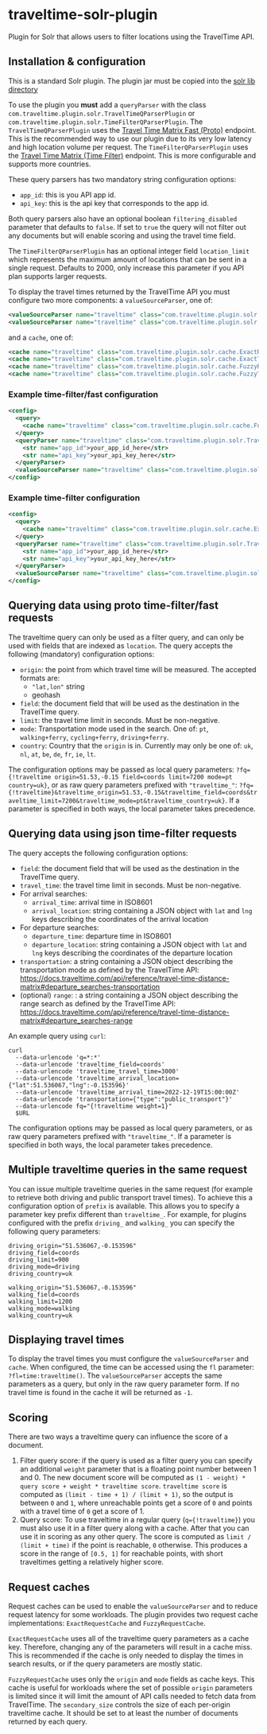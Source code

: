 # traveltime-solr-plugin
Plugin for Solr that allows users to filter locations using the TravelTime API.

## Installation & configuration
This is a standard Solr plugin.
The plugin jar must be copied into the [solr lib directory](https://solr.apache.org/guide/8_4/libs.html#lib-directories)

To use the plugin you **must** add a `queryParser` with the class `com.traveltime.plugin.solr.TravelTimeQParserPlugin` or
`com.traveltime.plugin.solr.TimeFilterQParserPlugin`.
The `TravelTimeQParserPlugin` uses the [Travel Time Matrix Fast (Proto)](https://docs.traveltime.com/api/reference/travel-time-distance-matrix-proto) endpoint.
This is the recommended way to use our plugin due to its very low latency and high location volume per request.
The `TimeFilterQParserPlugin` uses the [Travel Time Matrix (Time Filter)](https://docs.traveltime.com/api/reference/travel-time-distance-matrix) endpoint.
This is more configurable and supports more countries.

These query parsers has two mandatory string configuration options:
- `app_id`: this is you API app id.
- `api_key`: this is the api key that corresponds to the app id.

Both query parsers also have an optional boolean `filtering_disabled` parameter that defaults to `false`.
If set to `true` the query will not filter out any documents but will enable scoring and using the travel time field. 

The `TimeFilterQParserPlugin` has an optional integer field `location_limit` which represents the maximum amount of locations
that can be sent in a single request. Defaults to 2000, only increase this parameter if you API plan supports larger requests.

To display the travel times returned by the TravelTime API you must configure two more components: a `valueSourceParser`, one of:
```xml
<valueSourceParser name="traveltime" class="com.traveltime.plugin.solr.query.TravelTimeValueSourceParser" />
<valueSourceParser name="traveltime" class="com.traveltime.plugin.solr.query.timefilter.TimeFilterValueSourceParser" />
```
and a `cache`, one of:
```xml
<cache name="traveltime" class="com.traveltime.plugin.solr.cache.ExactRequestCache"/>
<cache name="traveltime" class="com.traveltime.plugin.solr.cache.ExactTimeFilterRequestCache"/>
<cache name="traveltime" class="com.traveltime.plugin.solr.cache.FuzzyRequestCache" secondary_size="50000"/>
<cache name="traveltime" class="com.traveltime.plugin.solr.cache.FuzzyTimeFilterRequestCache" secondary_size="50000"/>
```

### Example time-filter/fast configuration
```xml
<config>
  <query>
    <cache name="traveltime" class="com.traveltime.plugin.solr.cache.FuzzyRequestCache" secondary_size="50000"/>
  </query>
  <queryParser name="traveltime" class="com.traveltime.plugin.solr.TravelTimeQParserPlugin">
    <str name="app_id">your_app_id_here</str>
    <str name="api_key">your_api_key_here</str>
  </queryParser>
  <valueSourceParser name="traveltime" class="com.traveltime.plugin.solr.query.TravelTimeValueSourceParser" />
</config>
```

### Example time-filter configuration
```xml
<config>
  <query>
    <cache name="traveltime" class="com.traveltime.plugin.solr.cache.ExactTimeFilterRequestCache"/>
  </query>
  <queryParser name="traveltime" class="com.traveltime.plugin.solr.TravelTimeQParserPlugin">
    <str name="app_id">your_app_id_here</str>
    <str name="api_key">your_api_key_here</str>
  </queryParser>
  <valueSourceParser name="traveltime" class="com.traveltime.plugin.solr.query.timefilter.TimeFilterValueSourceParser" />
</config>
```

## Querying data using proto time-filter/fast requests
The traveltime query can only be used as a filter query, and can only be used with fields that are indexed as `location`.
The query accepts the following (mandatory) configuration options:
- `origin`: the point from which travel time will be measured. The accepted formats are:
    - `"lat,lon"` string
    - geohash
- `field`: the document field that will be used as the destination in the TravelTime query.
- `limit`: the travel time limit in seconds. Must be non-negative.
- `mode`: Transportation mode used in the search. One of: `pt`, `walking+ferry`, `cycling+ferry`, `driving+ferry`.
- `country`: Country that the `origin` is in. Currently may only be one of: `uk`, `nl`, `at`, `be`, `de`, `fr`, `ie`, `lt`.

The configuration options may be passed as local query parameters: `?fq={!traveltime origin=51.53,-0.15 field=coords limit=7200 mode=pt country=uk}`, or as raw query parameters prefixed with `"traveltime_"`: `?fq={!traveltime}&traveltime_origin=51.53,-0.15&traveltime_field=coords&traveltime_limit=7200&traveltime_mode=pt&traveltime_country=uk}`.
If a parameter is specified in both ways, the local parameter takes precedence.

## Querying data using json time-filter requests
The query accepts the following configuration options:
- `field`: the document field that will be used as the destination in the TravelTime query.
- `travel_time`: the travel time limit in seconds. Must be non-negative.
- For arrival searches:
  - `arrival_time`: arrival time in ISO8601
  - `arrival_location`: string containing a JSON object with `lat` and `lng` keys describing the coordinates 
    of the arrival location
- For departure searches:
  - `departure_time`: departure time in ISO8601
  - `departure_location`: string containing a JSON object with `lat` and `lng` keys describing the coordinates
    of the departure location
- `transportation`: a string containing a JSON object describing the transportation mode as defined by the TravelTime API:
  https://docs.traveltime.com/api/reference/travel-time-distance-matrix#departure_searches-transportation
- (optional) `range`: : a string containing a JSON object describing the range search as defined by the TravelTime API:
  https://docs.traveltime.com/api/reference/travel-time-distance-matrix#departure_searches-range

An example query using `curl`:
```shell
curl
  --data-urlencode 'q=*:*'
  --data-urlencode 'traveltime_field=coords'
  --data-urlencode 'traveltime_travel_time=3000'
  --data-urlencode 'traveltime_arrival_location={"lat":51.536067,"lng":-0.153596}'
  --data-urlencode 'traveltime_arrival_time=2022-12-19T15:00:00Z'
  --data-urlencode 'transportation={"type":"public_transport"}'
  --data-urlencode fq="{!traveltime weight=1}"
  $URL
```

The configuration options may be passed as local query parameters, or as raw query parameters prefixed with `"traveltime_"`.
If a parameter is specified in both ways, the local parameter takes precedence.

## Multiple traveltime queries in the same request

You can issue multiple traveltime queries in the same request (for example to retrieve both driving and public transport travel times).
To achieve this a configuration option of `prefix` is available. This allows you to specify a parameter key prefix different than `traveltime_`.
For example, for plugins configured with the prefix `driving_` and `walking_` you can specify the following query parameters:
```
driving_origin="51.536067,-0.153596"
driving_field=coords
driving_limit=900
driving_mode=driving
driving_country=uk

walking_origin="51.536067,-0.153596"
walking_field=coords
walking_limit=1200
walking_mode=walking
walking_country=uk
```


## Displaying travel times

To display the travel times you must configure the `valueSourceParser` and `cache`.
When configured, the time can be accessed using the `fl` parameter: `?fl=time:traveltime()`.
The `valueSourceParser` accepts the same parameters as a query, but only in the raw query parameter form.
If no travel time is found in the cache it will be returned as `-1`.

## Scoring

There are two ways a traveltime query can influence the score of a document.
1. Filter query score:
if the query is used as a filter query you can specify an additional `weight` parameter that is a floating point number between 1 and 0.
The new document score will be computed as `(1 - weight) * query score + weight * traveltime score`.
`traveltime score` is computed as `(limit - time + 1) / (limit + 1)`, so the output is between `0` and `1`, where unreachable points get a score of `0` and points with a travel time of `0` get a score of 1.
2. Query score:
To use traveltime in a regular query (`q={!traveltime}`) you must also use it in a filter query along with a cache.
After that you can use it in scoring as any other query. The score is computed as `limit / (limit + time)` if the point is reachable, `0` otherwise.
This produces a score in the range of `[0.5, 1]` for reachable points, with short traveltimes getting a relatively higher score.

## Request caches

Request caches can be used to enable the `valueSourceParser` and to reduce request latency for some workloads.
The plugin provides two request cache implementations: `ExactRequestCache` and `FuzzyRequestCache`.

`ExactRequestCache` uses all of the traveltime query parameters as a cache key.
Therefore, changing any of the parameters will result in a cache miss.
This is recommended if the cache is only needed to display the times in search results, or if the query parameters are mostly static.

`FuzzyRequestCache` uses only the `origin` and `mode` fields as cache keys.
This cache is useful for workloads where the set of possible `origin` parameters is limited since it will limit the amount of API calls needed to fetch data from TravelTime. The `secondary_size` controls the size of each per-origin traveltime cache. It should be set to at least the number of documents returned by each query.
